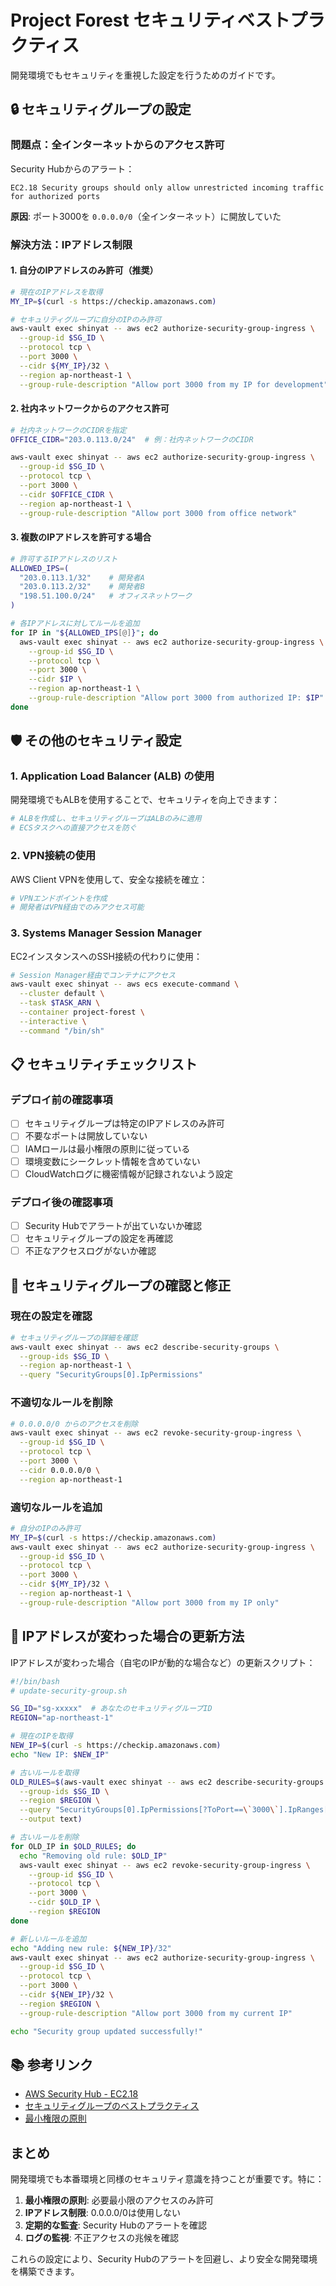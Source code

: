 # Project Forest セキュリティベストプラクティス

開発環境でもセキュリティを重視した設定を行うためのガイドです。

## 🔒 セキュリティグループの設定

### 問題点：全インターネットからのアクセス許可

Security Hubからのアラート：
```
EC2.18 Security groups should only allow unrestricted incoming traffic for authorized ports
```

**原因**: ポート3000を `0.0.0.0/0`（全インターネット）に開放していた

### 解決方法：IPアドレス制限

#### 1. 自分のIPアドレスのみ許可（推奨）

```bash
# 現在のIPアドレスを取得
MY_IP=$(curl -s https://checkip.amazonaws.com)

# セキュリティグループに自分のIPのみ許可
aws-vault exec shinyat -- aws ec2 authorize-security-group-ingress \
  --group-id $SG_ID \
  --protocol tcp \
  --port 3000 \
  --cidr ${MY_IP}/32 \
  --region ap-northeast-1 \
  --group-rule-description "Allow port 3000 from my IP for development"
```

#### 2. 社内ネットワークからのアクセス許可

```bash
# 社内ネットワークのCIDRを指定
OFFICE_CIDR="203.0.113.0/24"  # 例：社内ネットワークのCIDR

aws-vault exec shinyat -- aws ec2 authorize-security-group-ingress \
  --group-id $SG_ID \
  --protocol tcp \
  --port 3000 \
  --cidr $OFFICE_CIDR \
  --region ap-northeast-1 \
  --group-rule-description "Allow port 3000 from office network"
```

#### 3. 複数のIPアドレスを許可する場合

```bash
# 許可するIPアドレスのリスト
ALLOWED_IPS=(
  "203.0.113.1/32"    # 開発者A
  "203.0.113.2/32"    # 開発者B
  "198.51.100.0/24"   # オフィスネットワーク
)

# 各IPアドレスに対してルールを追加
for IP in "${ALLOWED_IPS[@]}"; do
  aws-vault exec shinyat -- aws ec2 authorize-security-group-ingress \
    --group-id $SG_ID \
    --protocol tcp \
    --port 3000 \
    --cidr $IP \
    --region ap-northeast-1 \
    --group-rule-description "Allow port 3000 from authorized IP: $IP"
done
```

## 🛡️ その他のセキュリティ設定

### 1. Application Load Balancer (ALB) の使用

開発環境でもALBを使用することで、セキュリティを向上できます：

```bash
# ALBを作成し、セキュリティグループはALBのみに適用
# ECSタスクへの直接アクセスを防ぐ
```

### 2. VPN接続の使用

AWS Client VPNを使用して、安全な接続を確立：

```bash
# VPNエンドポイントを作成
# 開発者はVPN経由でのみアクセス可能
```

### 3. Systems Manager Session Manager

EC2インスタンスへのSSH接続の代わりに使用：

```bash
# Session Manager経由でコンテナにアクセス
aws-vault exec shinyat -- aws ecs execute-command \
  --cluster default \
  --task $TASK_ARN \
  --container project-forest \
  --interactive \
  --command "/bin/sh"
```

## 📋 セキュリティチェックリスト

### デプロイ前の確認事項

- [ ] セキュリティグループは特定のIPアドレスのみ許可
- [ ] 不要なポートは開放していない
- [ ] IAMロールは最小権限の原則に従っている
- [ ] 環境変数にシークレット情報を含めていない
- [ ] CloudWatchログに機密情報が記録されないよう設定

### デプロイ後の確認事項

- [ ] Security Hubでアラートが出ていないか確認
- [ ] セキュリティグループの設定を再確認
- [ ] 不正なアクセスログがないか確認

## 🚨 セキュリティグループの確認と修正

### 現在の設定を確認

```bash
# セキュリティグループの詳細を確認
aws-vault exec shinyat -- aws ec2 describe-security-groups \
  --group-ids $SG_ID \
  --region ap-northeast-1 \
  --query "SecurityGroups[0].IpPermissions"
```

### 不適切なルールを削除

```bash
# 0.0.0.0/0 からのアクセスを削除
aws-vault exec shinyat -- aws ec2 revoke-security-group-ingress \
  --group-id $SG_ID \
  --protocol tcp \
  --port 3000 \
  --cidr 0.0.0.0/0 \
  --region ap-northeast-1
```

### 適切なルールを追加

```bash
# 自分のIPのみ許可
MY_IP=$(curl -s https://checkip.amazonaws.com)
aws-vault exec shinyat -- aws ec2 authorize-security-group-ingress \
  --group-id $SG_ID \
  --protocol tcp \
  --port 3000 \
  --cidr ${MY_IP}/32 \
  --region ap-northeast-1 \
  --group-rule-description "Allow port 3000 from my IP only"
```

## 🔄 IPアドレスが変わった場合の更新方法

IPアドレスが変わった場合（自宅のIPが動的な場合など）の更新スクリプト：

```bash
#!/bin/bash
# update-security-group.sh

SG_ID="sg-xxxxx"  # あなたのセキュリティグループID
REGION="ap-northeast-1"

# 現在のIPを取得
NEW_IP=$(curl -s https://checkip.amazonaws.com)
echo "New IP: $NEW_IP"

# 古いルールを取得
OLD_RULES=$(aws-vault exec shinyat -- aws ec2 describe-security-groups \
  --group-ids $SG_ID \
  --region $REGION \
  --query "SecurityGroups[0].IpPermissions[?ToPort==\`3000\`].IpRanges[].CidrIp" \
  --output text)

# 古いルールを削除
for OLD_IP in $OLD_RULES; do
  echo "Removing old rule: $OLD_IP"
  aws-vault exec shinyat -- aws ec2 revoke-security-group-ingress \
    --group-id $SG_ID \
    --protocol tcp \
    --port 3000 \
    --cidr $OLD_IP \
    --region $REGION
done

# 新しいルールを追加
echo "Adding new rule: ${NEW_IP}/32"
aws-vault exec shinyat -- aws ec2 authorize-security-group-ingress \
  --group-id $SG_ID \
  --protocol tcp \
  --port 3000 \
  --cidr ${NEW_IP}/32 \
  --region $REGION \
  --group-rule-description "Allow port 3000 from my current IP"

echo "Security group updated successfully!"
```

## 📚 参考リンク

- [AWS Security Hub - EC2.18](https://docs.aws.amazon.com/securityhub/latest/userguide/securityhub-standards-fsbp-controls.html#fsbp-ec2-18)
- [セキュリティグループのベストプラクティス](https://docs.aws.amazon.com/vpc/latest/userguide/vpc-security-groups.html)
- [最小権限の原則](https://docs.aws.amazon.com/IAM/latest/UserGuide/best-practices.html#grant-least-privilege)

## まとめ

開発環境でも本番環境と同様のセキュリティ意識を持つことが重要です。特に：

1. **最小権限の原則**: 必要最小限のアクセスのみ許可
2. **IPアドレス制限**: 0.0.0.0/0は使用しない
3. **定期的な監査**: Security Hubのアラートを確認
4. **ログの監視**: 不正アクセスの兆候を確認

これらの設定により、Security Hubのアラートを回避し、より安全な開発環境を構築できます。